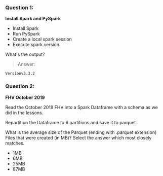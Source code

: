 ### Question 1: 

**Install Spark and PySpark** 

- Install Spark
- Run PySpark
- Create a local spark session
- Execute spark.version.

What's the output?

>Answer:

```
Versionv3.3.2
```

### Question 2: 

**FHV October 2019**

Read the October 2019 FHV into a Spark Dataframe with a schema as we did in the lessons.

Repartition the Dataframe to 6 partitions and save it to parquet.

What is the average size of the Parquet (ending with .parquet extension) Files that were created (in MB)? Select the answer which most closely matches.

- 1MB
- 6MB
- 25MB
- 87MB
